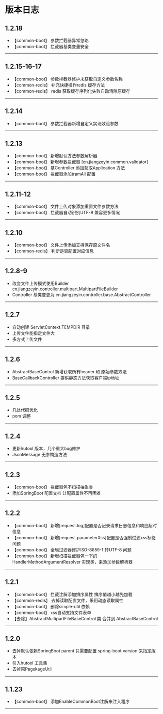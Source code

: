 # 版本日志

## 1.2.18

*  【common-boot】 参数拦截器异常忽略
*  【common-boot】 拦截器基类变量安全

---------------------------------------------------------------------

## 1.2.15-16-17

*  【common-boot】 参数拦截器修护未获取自定义参数名称
*  【common-redis】 补充快捷操作redis 缓存方法
*  【common-redis】 redis 获取缓存序列化失败自动清除原缓存

---------------------------------------------------------------------

## 1.2.14

*  【common-boot】 参数拦截器新增自定义实现效验参数

---------------------------------------------------------------------

## 1.2.13

*  【common-boot】 新增默认方法参数解析器
*  【common-boot】 新增参数拦截器 [cn.jiangzeyin.common.validator]
*  【common-boot】 基Controller 添加获取Application 方法
*  【common-boot】 拦截器添加tramAll 配置

---------------------------------------------------------------------

## 1.2.11-12

*  【common-boot】 文件上传对象添加重置文件参数方法
*  【common-boot】 拦截器自动识别UTF-8 兼容更多情况

---------------------------------------------------------------------
## 1.2.10

*  【common-boot】 文件上传添加支持保存原文件名
*  【common-redis】 判断是否配置对应信息 

---------------------------------------------------------------------
## 1.2.8-9

*  改变文件上传模式使用Builder cn.jiangzeyin.controller.multipart.MultipartFileBuilder
*  Controller 基类变更为 cn.jiangzeyin.controller.base.AbstractController

---------------------------------------------------------------------
## 1.2.7

*  自动创建 ServletContext.TEMPDIR 目录
*  上传文件能指定文件大
*  多方式上传文件

---------------------------------------------------------------------
## 1.2.6

*  AbstractBaseControl 新增获取所有header 和 原始参数方法
*  BaseCallbackController 提供静态方法获取客户端ip地址
---------------------------------------------------------------------

## 1.2.5

*  几处代码优化
*  pom 调整
---------------------------------------------------------------------

## 1.2.4
*  更新hutool 版本，几个重大bug修护
*  JsonMessage 无参构造方法
---------------------------------------------------------------------

## 1.2.3
*  【common-boot】 拦截器包不扫描抽象类
*  添加SpringBoot 配置文档  让配置属性不再困难

---------------------------------------------------------------------

## 1.2.2
*  【common-boot】 新增[request.log]配置是否记录请求日志信息和响应超时信息
*  【common-boot】 新增[request.parameterXss]配置是否强制过滤xss标签问题
*  【common-boot】 全局过滤器修护ISO-8859-1 转UTF-8 问题
*  【common-boot】 新增扫描拦截器包一下的 HandlerMethodArgumentResolver 实现类，来添加参数解析器

---------------------------------------------------------------------

## 1.2.1
*  【common-boot】 拦截注解添加排序属性  排序值越小越先加载
*  【common-redis】 去掉读取配置文件，采用动态读取属性 
*  【common-boot】 删除simple-util 依赖
*  【common-boot】 xss自动支持文件表单
*  【去除】AbstractMultipartFileBaseControl 类 合并到 AbstractBaseControl

---------------------------------------------------------------------

## 1.2.0
*  去掉默认依赖SpringBoot parent  只需要配置  spring-boot.version 来指定版本 
*  引入hutool 工具集
*  去掉原PagekageUtil

---------------------------------------------------------------------

## 1.1.23
*  【common-boot】            添加EnableCommonBoot注解来注入程序

---------------------------------------------------------------------